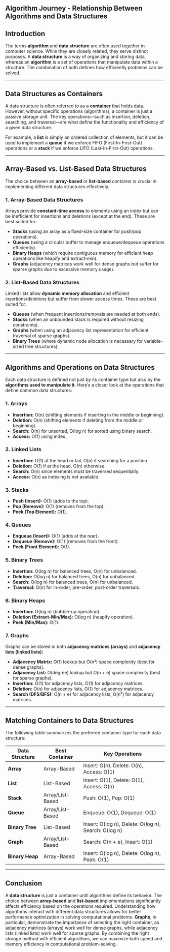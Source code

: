 ## Algorithm Journey - Relationship Between Algorithms and Data Structures

## **Introduction**

The terms **algorithm** and **data structure** are often used together in computer science. While they are closely related, they serve distinct purposes. A **data structure** is a way of organizing and storing data, whereas an **algorithm** is a set of operations that manipulate data within a structure. The combination of both defines how efficiently problems can be solved.

---

## **Data Structures as Containers**

A data structure is often referred to as a **container** that holds data. However, without specific operations (algorithms), a container is just a passive storage unit. The key operations—such as insertion, deletion, searching, and traversal—are what define the functionality and efficiency of a given data structure.

For example, a **list** is simply an ordered collection of elements, but it can be used to implement a **queue** if we enforce FIFO (First-In-First-Out) operations or a **stack** if we enforce LIFO (Last-In-First-Out) operations.

---

## **Array-Based vs. List-Based Data Structures**

The choice between an **array-based** or **list-based** container is crucial in implementing different data structures effectively.

### **1. Array-Based Data Structures**

Arrays provide **constant-time access** to elements using an index but can be inefficient for insertions and deletions (except at the end). These are best suited for:

- **Stacks** (using an array as a fixed-size container for push/pop operations).
- **Queues** (using a circular buffer to manage enqueue/dequeue operations efficiently).
- **Binary Heaps** (which require contiguous memory for efficient heap operations like heapify and extract-min).
- **Graphs** (adjacency matrices work well for dense graphs but suffer for sparse graphs due to excessive memory usage).

### **2. List-Based Data Structures**

Linked lists allow **dynamic memory allocation** and efficient insertions/deletions but suffer from slower access times. These are best suited for:

- **Queues** (when frequent insertions/removals are needed at both ends).
- **Stacks** (when an unbounded stack is required without resizing constraints).
- **Graphs** (when using an adjacency list representation for efficient traversal of sparse graphs).
- **Binary Trees** (where dynamic node allocation is necessary for variable-sized tree structures).

---

## **Algorithms and Operations on Data Structures**

Each data structure is defined not just by its container type but also by the **algorithms used to manipulate it**. Here’s a closer look at the operations that define common data structures:

### **1. Arrays**

- **Insertion:** O(n) (shifting elements if inserting in the middle or beginning).
- **Deletion:** O(n) (shifting elements if deleting from the middle or beginning).
- **Search:** O(n) for unsorted, O(log n) for sorted using binary search.
- **Access:** O(1) using index.

### **2. Linked Lists**

- **Insertion:** O(1) at the head or tail, O(n) if searching for a position.
- **Deletion:** O(1) if at the head, O(n) otherwise.
- **Search:** O(n) since elements must be traversed sequentially.
- **Access:** O(n) as indexing is not available.

### **3. Stacks**

- **Push (Insert):** O(1) (adds to the top).
- **Pop (Remove):** O(1) (removes from the top).
- **Peek (Top Element):** O(1).

### **4. Queues**

- **Enqueue (Insert):** O(1) (adds at the rear).
- **Dequeue (Remove):** O(1) (removes from the front).
- **Peek (Front Element):** O(1).

### **5. Binary Trees**

- **Insertion:** O(log n) for balanced trees, O(n) for unbalanced.
- **Deletion:** O(log n) for balanced trees, O(n) for unbalanced.
- **Search:** O(log n) for balanced trees, O(n) for unbalanced.
- **Traversal:** O(n) for in-order, pre-order, post-order traversals.

### **6. Binary Heaps**

- **Insertion:** O(log n) (bubble-up operation).
- **Deletion (Extract-Min/Max):** O(log n) (heapify operation).
- **Peek (Min/Max):** O(1).

### **7. Graphs**

Graphs can be stored in both **adjacency matrices (arrays)** and **adjacency lists (linked lists):**

- **Adjacency Matrix:** O(1) lookup but O(n²) space complexity (best for dense graphs).
- **Adjacency List:** O(degree) lookup but O(n + e) space complexity (best for sparse graphs).
- **Insertion:** O(1) for adjacency lists, O(1) for adjacency matrices.
- **Deletion:** O(n) for adjacency lists, O(1) for adjacency matrices.
- **Search (DFS/BFS):** O(n + e) for adjacency lists, O(n²) for adjacency matrices.

---

## **Matching Containers to Data Structures**

The following table summarizes the preferred container type for each data structure:

| **Data Structure** | **Best Container** | **Key Operations**                                   |
| ------------------ | ------------------ | ---------------------------------------------------- |
| **Array**          | Array-Based        | Insert: O(n), Delete: O(n), Access: O(1)             |
| **List**           | List-Based         | Insert: O(1), Delete: O(1), Access: O(n)             |
| **Stack**          | Array/List-Based   | Push: O(1), Pop: O(1)                                |
| **Queue**          | Array/List-Based   | Enqueue: O(1), Dequeue: O(1)                         |
| **Binary Tree**    | List-Based         | Insert: O(log n), Delete: O(log n), Search: O(log n) |
| **Graph**          | Array/List-Based   | Search: O(n + e), Insert: O(1)                       |
| **Binary Heap**    | Array-Based        | Insert: O(log n), Delete: O(log n), Peek: O(1)       |

---

## **Conclusion**

A **data structure** is just a container until algorithms define its behavior. The choice between **array-based** and **list-based** implementations significantly affects efficiency based on the operations required. Understanding how algorithms interact with different data structures allows for better performance optimization in solving computational problems. **Graphs**, in particular, demonstrate the importance of selecting the right container, as adjacency matrices (arrays) work well for dense graphs, while adjacency lists (linked lists) work well for sparse graphs. By combining the right storage method with efficient algorithms, we can maximize both speed and memory efficiency in computational problem-solving.
